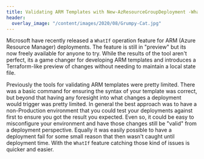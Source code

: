 ```yaml
---
title: Validating ARM Templates with New-AzResourceGroupDeployment -WhatIf
header:
  overlay_image: "/content/images/2020/08/Grumpy-Cat.jpg"
---
```

Microsoft have recently released a `WhatIf` operation feature for ARM (Azure Resource Manager) deployments. The feature is still in "preview" but its now freely available for anyone to try. While the results of the tool aren't perfect, its a game changer for developing ARM templates and introduces a Terraform-like preview of changes without needing to maintain a local state file.

Previously the tools for validating ARM templates were pretty limited. There was a basic command for ensuring the syntax of your template was correct, but beyond that having any foresight into what changes a deployment would trigger was pretty limited. In general the best approach was to have a non-Production environment that you could test your deployments against first to ensure you got the result you expected. Even so, it could be easy to misconfigure your environment and have those changes still be "valid" from a deployment perspective. Equally it was easily possible to have a deployment fail for some small reason that then wasn't caught until deployment time. With the `WhatIf` feature catching those kind of issues is quicker and easier.

 